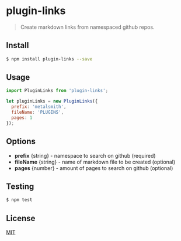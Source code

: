 # plugin-links

> Create markdown links from namespaced github repos.

## Install

```sh
$ npm install plugin-links --save
```
## Usage

```js
import PluginLinks from 'plugin-links';

let pluginLinks = new PluginLinks({
  prefix: 'metalsmith',
  fileName: 'PLUGINS',
  pages: 1
});

```

## Options
  - **prefix** {string} - namespace to search on github (required)
  - **fileName** {string} - name of markdown file to be created (optional)
  - **pages** {number} - amount of pages to search on github (optional)


## Testing

```sh
$ npm test
```

## License

[MIT](https://github.com/cameronjroe/plugin-links/blob/master/LICENSE)